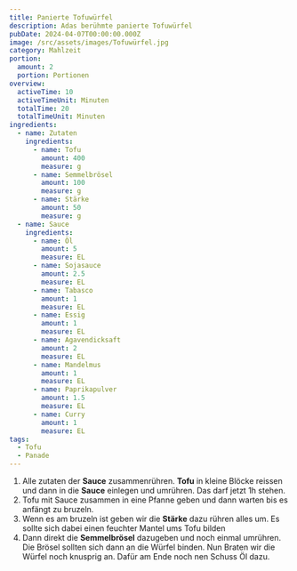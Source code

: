 ```yaml
---
title: Panierte Tofuwürfel
description: Adas berühmte panierte Tofuwürfel
pubDate: 2024-04-07T00:00:00.000Z
image: /src/assets/images/Tofuwürfel.jpg
category: Mahlzeit
portion:
  amount: 2
  portion: Portionen
overview:
  activeTime: 10
  activeTimeUnit: Minuten
  totalTime: 20
  totalTimeUnit: Minuten
ingredients:
  - name: Zutaten
    ingredients:
      - name: Tofu
        amount: 400
        measure: g
      - name: Semmelbrösel
        amount: 100
        measure: g
      - name: Stärke
        amount: 50
        measure: g
  - name: Sauce
    ingredients:
      - name: Öl
        amount: 5
        measure: EL
      - name: Sojasauce
        amount: 2.5
        measure: EL
      - name: Tabasco
        amount: 1
        measure: EL
      - name: Essig
        amount: 1
        measure: EL
      - name: Agavendicksaft
        amount: 2
        measure: EL
      - name: Mandelmus
        amount: 1
        measure: EL
      - name: Paprikapulver
        amount: 1.5
        measure: EL
      - name: Curry
        amount: 1
        measure: EL
tags:
  - Tofu
  - Panade
---
```


1. Alle zutaten der **Sauce** zusammenrühren. **Tofu** in kleine Blöcke reissen und dann in die **Sauce** einlegen und umrühren. Das darf jetzt 1h stehen.
2. Tofu mit Sauce zusammen in eine Pfanne geben und dann warten bis es anfängt zu bruzeln.
3. Wenn es am bruzeln ist geben wir die **Stärke** dazu rühren alles um. Es sollte sich dabei einen feuchter Mantel ums Tofu bilden
4. Dann direkt die **Semmelbrösel** dazugeben und noch einmal umrühren. Die Brösel sollten sich dann an die Würfel binden. Nun Braten wir die Würfel noch knusprig an. Dafür am Ende noch nen Schuss Öl dazu.
